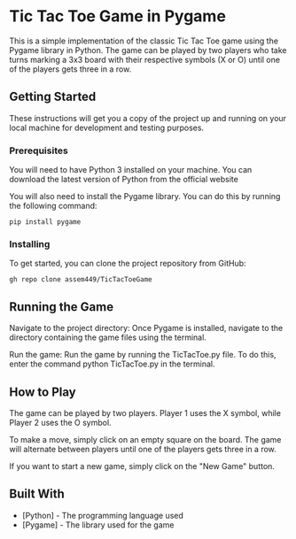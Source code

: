 

# Tic Tac Toe Game in Pygame

This is a simple implementation of the classic Tic Tac Toe game using the Pygame library in Python. The game can be played by two players who take turns marking a 3x3 board with their respective symbols (X or O) until one of the players gets three in a row.

## Getting Started

These instructions will get you a copy of the project up and running on your local machine for development and testing purposes.

### Prerequisites

You will need to have Python 3 installed on your machine. You can download the latest version of Python from the official website

You will also need to install the Pygame library. You can do this by running the following command:

```
pip install pygame
```

### Installing

To get started, you can clone the project repository from GitHub:

```
gh repo clone assem449/TicTacToeGame
```

## Running the Game

Navigate to the project directory: Once Pygame is installed, navigate to the directory containing the game files using the terminal.

Run the game: Run the game by running the TicTacToe.py file. To do this, enter the command python TicTacToe.py in the terminal.

## How to Play

The game can be played by two players. Player 1 uses the X symbol, while Player 2 uses the O symbol.

To make a move, simply click on an empty square on the board. The game will alternate between players until one of the players gets three in a row.

If you want to start a new game, simply click on the "New Game" button.

## Built With

* [Python] - The programming language used
* [Pygame] - The library used for the game


